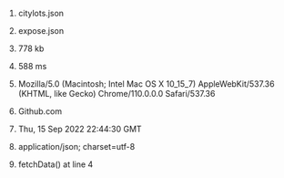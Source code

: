 1. citylots.json
2. expose.json
3. 778 kb
4. 588 ms

5. Mozilla/5.0 (Macintosh; Intel Mac OS X 10_15_7) AppleWebKit/537.36 (KHTML, like Gecko) Chrome/110.0.0.0 Safari/537.36

6. Github.com

7. Thu, 15 Sep 2022 22:44:30 GMT

8. application/json; charset=utf-8

9. fetchData() at line 4


